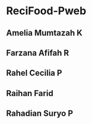 # ReciFood-Pweb

## Amelia Mumtazah K
## Farzana Afifah R
## Rahel Cecilia P
## Raihan Farid
## Rahadian Suryo P
